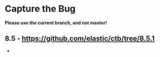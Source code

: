 # Capture the Bug

**Please use the current branch, and not master!**

8.5 - https://github.com/elastic/ctb/tree/8.5.1
-

-

